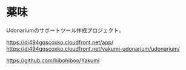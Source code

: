 # 薬味
Udonariumのサポートツール作成プロジェクト。

https://di494gqscoxko.cloudfront.net/app/
https://di494gqscoxko.cloudfront.net/yakumi-udonarium/udonarium/

https://github.com/hibohiboo/Yakumi

